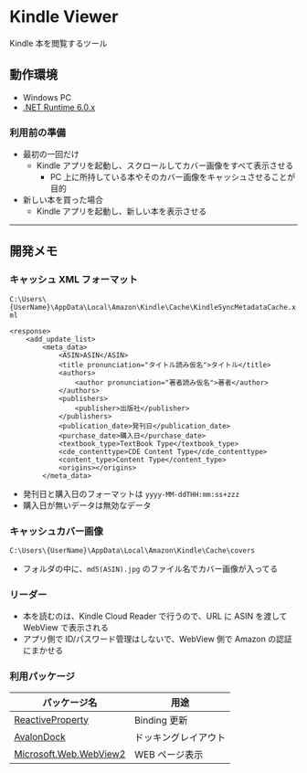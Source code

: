 ﻿# Kindle Viewer

Kindle 本を閲覧するツール

## 動作環境

- Windows PC
- [.NET Runtime 6.0.x](https://dotnet.microsoft.com/en-us/download/dotnet/6.0)

### 利用前の準備

- 最初の一回だけ
  - Kindle アプリを起動し、スクロールしてカバー画像をすべて表示させる
    - PC 上に所持している本やそのカバー画像をキャッシュさせることが目的
- 新しい本を買った場合
  - Kindle アプリを起動し、新しい本を表示させる

<!-- ## 操作方法

- 一覧
  - 本をダブルクリックでリーダータブが表示されて、本が読める
- リーダー
  - タブに Kindle Cloud Reader が表示されるので、操作方法はそれに準拠
    - 初回は Amazon の認証が求められる。(アプリ側でID/パスワードは覚えることはなく
    - ) -->

---

## 開発メモ

### キャッシュ XML フォーマット

`C:\Users\{UserName}\AppData\Local\Amazon\Kindle\Cache\KindleSyncMetadataCache.xml`

```
<response>
    <add_update_list>
        <meta_data>
            <ASIN>ASIN</ASIN>
            <title pronunciation="タイトル読み仮名">タイトル</title>
            <authors>
                <author pronunciation="著者読み仮名">著者</author>
            </authors>
            <publishers>
                <publisher>出版社</publisher>
            </publishers>
            <publication_date>発刊日</publication_date>
            <purchase_date>購入日</purchase_date>
            <textbook_type>TextBook Type</textbook_type>
            <cde_contenttype>CDE Content Type</cde_contenttype>
            <content_type>Content Type</content_type>
            <origins></origins>
        </meta_data>
```

- 発刊日と購入日のフォーマットは `yyyy-MM-ddTHH:mm:ss+zzz`
- 購入日が無いデータは無効なデータ

### キャッシュカバー画像

`C:\Users\{UserName}\AppData\Local\Amazon\Kindle\Cache\covers`

- フォルダの中に、`md5(ASIN).jpg` のファイル名でカバー画像が入ってる

### リーダー

- 本を読むのは、Kindle Cloud Reader で行うので、URL に ASIN を渡して WebView で表示される
- アプリ側で ID/パスワード管理はしないで、WebView 側で Amazon の認証にまかせる

### 利用パッケージ

| パッケージ名                                                                        | 用途                 |
| ----------------------------------------------------------------------------------- | -------------------- |
| [ReactiveProperty](https://github.com/runceel/ReactiveProperty)                     | Binding 更新         |
| [AvalonDock](https://github.com/Dirkster99/AvalonDock)                              | ドッキングレイアウト |
| [Microsoft.Web.WebView2](https://docs.microsoft.com/ja-jp/microsoft-edge/webview2/) | WEB ページ表示       |
